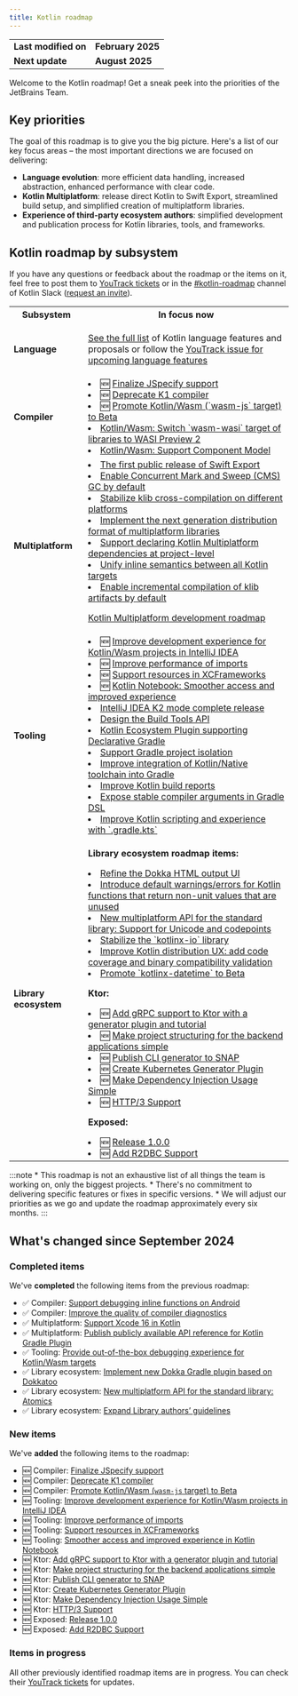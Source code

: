```yaml
---
title: Kotlin roadmap
---
```

<table>
<tr>
<td>
<strong>Last modified on</strong>
</td>
<td>
<strong>February 2025</strong>
</td>
</tr>
<tr>
<td>
<strong>Next update</strong>
</td>
<td>
<strong>August 2025</strong>
</td>
</tr>
</table>

Welcome to the Kotlin roadmap! Get a sneak peek into the priorities of the JetBrains Team.

## Key priorities

The goal of this roadmap is to give you the big picture.
Here's a list of our key focus areas – the most important directions we are focused on delivering:

* **Language evolution**: more efficient data handling, increased abstraction, enhanced performance with clear code.
* **Kotlin Multiplatform**: release direct Kotlin to Swift Export, streamlined build setup, and simplified creation of multiplatform libraries.
* **Experience of third-party ecosystem authors**: simplified development and publication process for Kotlin libraries, tools, and frameworks.

## Kotlin roadmap by subsystem

<!-- To view the biggest projects we're working on, see the [Roadmap details](#roadmap-details) table. -->


If you have any questions or feedback about the roadmap or the items on it, feel free to post them to [YouTrack tickets](https://youtrack.jetbrains.com/issues?q=project:%20KT,%20KTIJ%20tag:%20%7BRoadmap%20Item%7D%20%23Unresolved%20) or in the [#kotlin-roadmap](https://kotlinlang.slack.com/archives/C01AAJSG3V4) channel of Kotlin Slack ([request an invite](https://surveys.jetbrains.com/s3/kotlin-slack-sign-up)).

<!-- ### YouTrack board
Visit the [roadmap board in our issue tracker YouTrack](https://youtrack.jetbrains.com/agiles/153-1251/current) ![YouTrack](youtrack-logo.png){width=30}{type="joined"}
-->
<table>
<tr>
        <th>Subsystem</th>
        <th>In focus now</th>
</tr>
<tr id="language">
<td>
<strong>Language</strong>
</td>
<td>

<p>
   <a href="kotlin-language-features-and-proposals.md">See the full list</a> of Kotlin language features and proposals or follow the <a href="https://youtrack.jetbrains.com/issue/KT-54620">YouTrack issue for upcoming language features</a>
</p>
</td>
</tr>
<tr id="compiler">
<td>
<strong>Compiler</strong>
</td>
<td>
<list>
<li>🆕 <a href="https://youtrack.jetbrains.com/issue/KT-75371">Finalize JSpecify support</a></li>
<li>🆕 <a href="https://youtrack.jetbrains.com/issue/KT-75372">Deprecate K1 compiler</a></li>
<li>🆕 <a href="https://youtrack.jetbrains.com/issue/KT-75370">Promote Kotlin/Wasm (`wasm-js` target) to Beta</a></li>
<li><a href="https://youtrack.jetbrains.com/issue/KT-64568" target="_blank">Kotlin/Wasm: Switch `wasm-wasi` target of libraries to WASI Preview 2</a></li>
<li><a href="https://youtrack.jetbrains.com/issue/KT-64569" target="_blank">Kotlin/Wasm: Support Component Model</a></li>
</list>
</td>
</tr>
<tr id="multiplatform">
<td>
<strong>Multiplatform</strong>
</td>
<td>
<list>
<li><a href="https://youtrack.jetbrains.com/issue/KT-64572">The first public release of Swift Export</a></li>
<li><a href="https://youtrack.jetbrains.com/issue/KT-71278">Enable Concurrent Mark and Sweep (CMS) GC by default</a></li>
<li><a href="https://youtrack.jetbrains.com/issue/KT-71290">Stabilize klib cross-compilation on different platforms</a></li> 
<li><a href="https://youtrack.jetbrains.com/issue/KT-71281">Implement the next generation distribution format of multiplatform libraries</a></li>
<li><a href="https://youtrack.jetbrains.com/issue/KT-71289">Support declaring Kotlin Multiplatform dependencies at project-level</a></li>
<li><a href="https://youtrack.jetbrains.com/issue/KT-64570" target="_blank">Unify inline semantics between all Kotlin targets</a></li>
<li><a href="https://youtrack.jetbrains.com/issue/KT-71279" target="_blank">Enable incremental compilation of klib artifacts by default</a></li>
</list>
            <tip><p>
   <a href="https://www.jetbrains.com/help/kotlin-multiplatform-dev/kotlin-multiplatform-roadmap.html" target="_blank">Kotlin Multiplatform development roadmap</a>
</p></tip>
</td>
</tr>
<tr id="tooling">
<td>
<strong>Tooling</strong>
</td>
<td>
<list>
<li>🆕 <a href="https://youtrack.jetbrains.com/issue/KT-75374" target="_blank">Improve development experience for Kotlin/Wasm projects in IntelliJ IDEA</a></li>
<li>🆕 <a href="https://youtrack.jetbrains.com/issue/KT-75376" target="_blank">Improve performance of imports</a></li>
<li>🆕 <a href="https://youtrack.jetbrains.com/issue/KT-75377" target="_blank">Support resources in XCFrameworks</a></li>
<li>🆕 <a href="https://youtrack.jetbrains.com/issue/KTNB-898" target="_blank">Kotlin Notebook: Smoother access and improved experience</a></li>
<li><a href="https://youtrack.jetbrains.com/issue/KTIJ-31316" target="_blank">IntelliJ IDEA K2 mode complete release</a></li>
<li><a href="https://youtrack.jetbrains.com/issue/KT-71286" target="_blank">Design the Build Tools API</a></li>
<li><a href="https://youtrack.jetbrains.com/issue/KT-71292" target="_blank">Kotlin Ecosystem Plugin supporting Declarative Gradle</a></li>
<li><a href="https://youtrack.jetbrains.com/issue/KT-54105" target="_blank">Support Gradle project isolation</a></li>
<li><a href="https://youtrack.jetbrains.com/issue/KT-64577" target="_blank">Improve integration of Kotlin/Native toolchain into Gradle</a></li>
<li><a href="https://youtrack.jetbrains.com/issue/KT-60279" target="_blank">Improve Kotlin build reports</a></li>
<li><a href="https://youtrack.jetbrains.com/issue/KT-55515" target="_blank">Expose stable compiler arguments in Gradle DSL</a></li>
<li><a href="https://youtrack.jetbrains.com/issue/KT-49511" target="_blank">Improve Kotlin scripting and experience with `.gradle.kts`</a></li>
</list>
</td>
</tr>
<tr id="library-ecosystem">
<td>
<strong>Library ecosystem</strong>
</td>
<td>

<p>
   <b>Library ecosystem roadmap items:</b>
</p>
<list>
<li><a href="https://youtrack.jetbrains.com/issue/KT-71295" target="_blank">Refine the Dokka HTML output UI</a></li>
<li><a href="https://youtrack.jetbrains.com/issue/KT-12719" target="_blank">Introduce default warnings/errors for Kotlin functions that return non-unit values that are unused</a></li>
<li><a href="https://youtrack.jetbrains.com/issue/KT-71298" target="_blank">New multiplatform API for the standard library: Support for Unicode and codepoints</a></li>
<li><a href="https://youtrack.jetbrains.com/issue/KT-71300" target="_blank">Stabilize the `kotlinx-io` library</a></li>
<li><a href="https://youtrack.jetbrains.com/issue/KT-71297" target="_blank">Improve Kotlin distribution UX: add code coverage and binary compatibility validation</a></li>
<li><a href="https://youtrack.jetbrains.com/issue/KT-64578" target="_blank">Promote `kotlinx-datetime` to Beta</a></li>
</list>
<p>
   <b>Ktor:</b>
</p>
<list>
<li>🆕 <a href="https://youtrack.jetbrains.com/issue/KTOR-1501">Add gRPC support to Ktor with a generator plugin and tutorial</a></li>
<li>🆕 <a href="https://youtrack.jetbrains.com/issue/KTOR-7158">Make project structuring for the backend applications simple</a></li>
<li>🆕 <a href="https://youtrack.jetbrains.com/issue/KTOR-3937">Publish CLI generator to SNAP</a></li>
<li>🆕 <a href="https://youtrack.jetbrains.com/issue/KTOR-6026">Create Kubernetes Generator Plugin</a></li>
<li>🆕 <a href="https://youtrack.jetbrains.com/issue/KTOR-6621">Make Dependency Injection Usage Simple</a></li>
<li>🆕 <a href="https://youtrack.jetbrains.com/issue/KTOR-7938">HTTP/3 Support</a></li>
</list>
<p>
   <b>Exposed:</b>
</p>
<list>
<li>🆕 <a href="https://youtrack.jetbrains.com/issue/EXPOSED-444">Release 1.0.0</a></li>
<li>🆕 <a href="https://youtrack.jetbrains.com/issue/EXPOSED-74">Add R2DBC Support</a></li>
</list>
</td>
</tr>
</table>:::note
* This roadmap is not an exhaustive list of all things the team is working on, only the biggest projects.
* There's no commitment to delivering specific features or fixes in specific versions.
* We will adjust our priorities as we go and update the roadmap approximately every six months.
:::

## What's changed since September 2024

### Completed items

We've **completed** the following items from the previous roadmap:

* ✅ Compiler: [Support debugging inline functions on Android](https://youtrack.jetbrains.com/issue/KT-60276)
* ✅ Compiler: [Improve the quality of compiler diagnostics](https://youtrack.jetbrains.com/issue/KT-71275)
* ✅ Multiplatform: [Support Xcode 16 in Kotlin](https://youtrack.jetbrains.com/issue/KT-71287)
* ✅ Multiplatform: [Publish publicly available API reference for Kotlin Gradle Plugin](https://youtrack.jetbrains.com/issue/KT-71288)
* ✅ Tooling: [Provide out-of-the-box debugging experience for Kotlin/Wasm targets](https://youtrack.jetbrains.com/issue/KT-71276)
* ✅ Library ecosystem: [Implement new Dokka Gradle plugin based on Dokkatoo](https://youtrack.jetbrains.com/issue/KT-71293)
* ✅ Library ecosystem: [New multiplatform API for the standard library: Atomics](https://youtrack.jetbrains.com/issue/KT-62423)
* ✅ Library ecosystem: [Expand Library authors’ guidelines](https://youtrack.jetbrains.com/issue/KT-71299)

### New items

We've **added** the following items to the roadmap:

* 🆕 Compiler: [Finalize JSpecify support](https://youtrack.jetbrains.com/issue/KT-75371)
* 🆕 Compiler: [Deprecate K1 compiler](https://youtrack.jetbrains.com/issue/KT-75372)
* 🆕 Compiler: [Promote Kotlin/Wasm (`wasm-js` target) to Beta](https://youtrack.jetbrains.com/issue/KT-75370)
* 🆕 Tooling: [Improve development experience for Kotlin/Wasm projects in IntelliJ IDEA](https://youtrack.jetbrains.com/issue/KT-75374)
* 🆕 Tooling: [Improve performance of imports](https://youtrack.jetbrains.com/issue/KT-75376)
* 🆕 Tooling: [Support resources in XCFrameworks](https://youtrack.jetbrains.com/issue/KT-75377)
* 🆕 Tooling: [Smoother access and improved experience in Kotlin Notebook](https://youtrack.jetbrains.com/issue/KTNB-898)
* 🆕 Ktor: [Add gRPC support to Ktor with a generator plugin and tutorial](https://youtrack.jetbrains.com/issue/KTOR-1501)
* 🆕 Ktor: [Make project structuring for the backend applications simple](https://youtrack.jetbrains.com/issue/KTOR-7158)
* 🆕 Ktor: [Publish CLI generator to SNAP](https://youtrack.jetbrains.com/issue/KTOR-3937)
* 🆕 Ktor: [Create Kubernetes Generator Plugin](https://youtrack.jetbrains.com/issue/KTOR-6026)
* 🆕 Ktor: [Make Dependency Injection Usage Simple](https://youtrack.jetbrains.com/issue/KTOR-6621)
* 🆕 Ktor: [HTTP/3 Support](https://youtrack.jetbrains.com/issue/KTOR-7938)
* 🆕 Exposed: [Release 1.0.0](https://youtrack.jetbrains.com/issue/EXPOSED-444)
* 🆕 Exposed: [Add R2DBC Support](https://youtrack.jetbrains.com/issue/EXPOSED-74)

<!--
### Removed items

We've **removed** the following items from the roadmap:

* ❌ Compiler: [Improve the quality of compiler diagnostics](https://youtrack.jetbrains.com/issue/KT-71275)

> Some items were removed from the roadmap but not dropped completely. In some cases, we've merged previous roadmap items
> with the current ones.
>
{style="note"}
-->

### Items in progress

All other previously identified roadmap items are in progress. You can check their [YouTrack tickets](https://youtrack.jetbrains.com/issues?q=project:%20KT,%20KTIJ%20tag:%20%7BRoadmap%20Item%7D%20%23Unresolved%20)
for updates.
